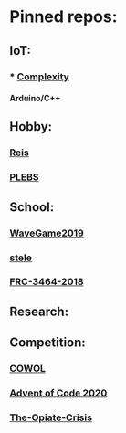 # Pinned repos:

## IoT:
### * [Complexity](https://github.com/mayhd3/Complexity)

#### Arduino/C++

## Hobby:
### [Reis](https://github.com/mayhd3/Reis)

### [PLEBS](https://github.com/mayhd3/PLEBS)

## School:
### [WaveGame2019](https://github.com/mayhd3/WaveGame2019)

### [stele](https://github.com/mayhd3/stele)

### [FRC-3464-2018](https://github.com/mayhd3/FRC-3464-2018)

## Research:

## Competition:
### [COWOL](https://github.com/mayhd3/COWOL)

### [Advent of Code 2020](https://github.com/mayhd3/Advent-of-Code-2020)

### [The-Opiate-Crisis](https://github.com/mayhd3/The-Opiate-Crisis)
